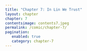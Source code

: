 ```yaml
---
title: "Chapter 7: In Lin We Trust"
layout: chapter
chapter: 7
contentsimage: contents7.jpeg
permalink: /comic/chapter-7/
pagination:
   enabled: true
   category: chapter-7
---
```


